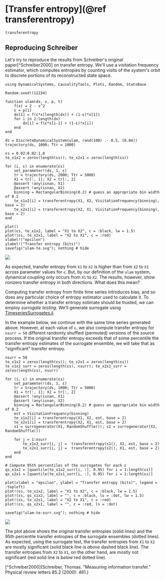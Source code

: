 # [Transfer entropy](@ref transferentropy)

```@docs
transferentropy
```

## Reproducing Schreiber 

Let's try to reproduce the results from Schreiber's original paper[^Schreiber2000] on transfer entropy. We'll use a 
visitation frequency estimator, which computes entropies by counting visits of the system's orbit to discrete portions 
of its reconstructed state space.

```@example schreiber1
using DynamicalSystems, CausalityTools, Plots, Random, StatsBase

Random.seed!(12234)

function ulam(dx, x, p, t)
    f(x) = 2 - x^2
    ε = p[1]
    dx[1] = f(ε*x[length(dx)] + (1-ε)*x[1])
    for i in 2:length(dx)
        dx[i] = f(ε*x[i-1] + (1-ε)*x[i])
    end
end

ds = DiscreteDynamicalSystem(ulam, rand(100) .- 0.5, [0.04])
trajectory(ds, 1000; Ttr = 1000)

εs = 0.02:0.02:1.0
te_x1x2 = zeros(length(εs)); te_x2x1 = zeros(length(εs))

for (i, ε) in enumerate(εs)
    set_parameter!(ds, 1, ε)
    tr = trajectory(ds, 2000; Ttr = 5000)
    X1 = tr[:, 1]; X2 = tr[:, 2]
    @assert !any(isnan, X1)
    @assert !any(isnan, X2)
    binning = RectangularBinning(0.2) # guess an appropriate bin width of 0.2
    te_x1x2[i] = transferentropy(X1, X2, VisitationFrequency(binning), base = 2)
    te_x2x1[i] = transferentropy(X2, X1, VisitationFrequency(binning), base = 2)
end

plot()
plot(εs, te_x1x2, label = "X1 to X2", c = :black, lw = 1.5)
plot!(εs, te_x2x1, label = "X2 to X1", c = :red)
xlabel!("epsilon")
ylabel!("Transfer entropy (bits)")
savefig("ulam-te.svg"); nothing # hide
```

![](ulam-te.svg)

As expected, transfer entropy from `X1` to `X2` is higher than from `X2` to `X1` across parameter values for `ε`. But, by our definition of the `ulam` system, dynamical coupling only occurs from `X1` to `X2`. The results, however, 
show nonzero transfer entropy in both directions. What does this mean? 

Computing transfer entropy from finite time series introduces bias, and so does any particular choice of entropy estimator used to calculate it. To determine whether a transfer entropy estimate should be trusted, we can employ
*surrogate testing*. We'll generate surrogate using [TimeseriesSurrogates.jl](https://github.com/JuliaDynamics/TimeseriesSurrogates.jl).

In the example below, we continue with the same time series generated above. However, at each value of `ε`, we also compute transfer entropy for `nsurr = 50` different randomly shuffled (permuted) versions of the source process. 
If the original transfer entropy exceeds that of some percentile the transfer entropy estimates of the surrogate ensemble, we will take that as "significant" transfer entropy.

```@example schreiber1
nsurr = 50
te_x1x2 = zeros(length(εs)); te_x2x1 = zeros(length(εs))
te_x1x2_surr = zeros(length(εs), nsurr); te_x2x1_surr = zeros(length(εs), nsurr)

for (i, ε) in enumerate(εs)
    set_parameter!(ds, 1, ε)
    tr = trajectory(ds, 1000; Ttr = 5000)
    X1 = tr[:, 1]; X2 = tr[:, 2]
    @assert !any(isnan, X1)
    @assert !any(isnan, X2)
    binning = RectangularBinning(0.2) # guess an appropriate bin width of 0.2
    est = VisitationFrequency(binning)
    te_x1x2[i] = transferentropy(X1, X2, est, base = 2)
    te_x2x1[i] = transferentropy(X2, X1, est, base = 2)
    s1 = surrogenerator(X1, RandomShuffle()); s2 = surrogenerator(X2, RandomShuffle())

    for j = 1:nsurr
        te_x1x2_surr[i, j] =  transferentropy(s1(), X2, est, base = 2)
        te_x2x1_surr[i, j] =  transferentropy(s2(), X1, est, base = 2)
    end
end

# Compute 95th percentiles of the surrogates for each ε
qs_x1x2 = [quantile(te_x1x2_surr[i, :], 0.95) for i = 1:length(εs)]
qs_x2x1 = [quantile(te_x2x1_surr[i, :], 0.95) for i = 1:length(εs)]

plot(xlabel = "epsilon", ylabel = "Transfer entropy (bits)", legend = :topleft)
plot!(εs, te_x1x2, label = "X1 to X2", c = :black, lw = 1.5)
plot!(εs, qs_x1x2, label = "", c = :black, ls = :dot, lw = 1.5)
plot!(εs, te_x2x1, label = "X2 to X1", c = :red)
plot!(εs, qs_x2x1, label = "", c = :red, ls = :dot)

savefig("ulam-te-surr.svg"); nothing # hide
```

![](ulam-te-surr.svg)


The plot above shows the original transfer entropies (solid lines) and the 95th percentile transfer entropies of the surrogate ensembles (dotted lines). As expected, using the surrogate test, the transfer entropies from `X1` to `X2` are mostly significant (solid black line is *above* dashed black line). The transfer entropies from `X2` to `X1`, on the other hand, are mostly not significant (red solid line is *below* red dotted line).

[^Schreiber2000](Schreiber, Thomas. "Measuring information transfer." Physical review letters 85.2 (2000): 461.)